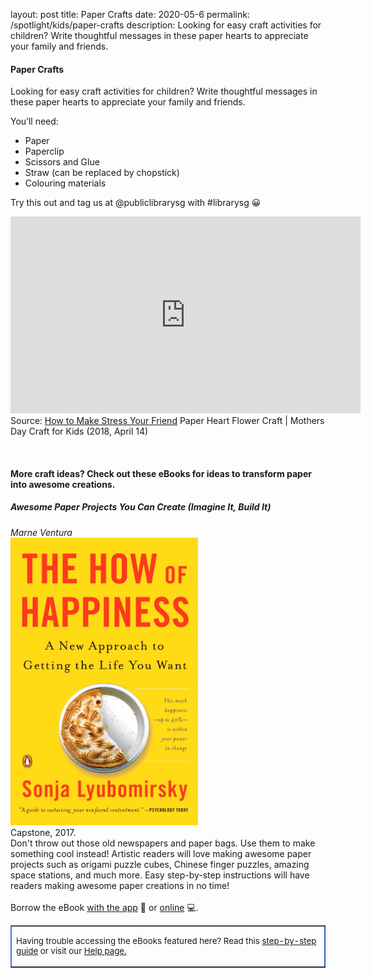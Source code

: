 layout: post
title:  Paper Crafts
date:   2020-05-6
permalink: /spotlight/kids/paper-crafts
description: Looking for easy craft activities for children? Write thoughtful messages in these paper hearts to appreciate your family and friends. 
 
<h4>Paper Crafts</h4>
<p>Looking for easy craft activities for children? Write thoughtful messages in these paper hearts to appreciate your family and friends.</p>
<p>You&rsquo;ll need:</p>
<ul>
<li>Paper</li>
<li>Paperclip</li>
<li>Scissors and Glue</li>
<li>Straw (can be replaced by chopstick)</li>
<li>Colouring materials</li>
</ul>

<p>Try this out and tag us at @publiclibrarysg with #librarysg 😀</p>

<div class="bp-youtube"><iframe width="560" height="315" src="https://www.youtube.com/embed/D4XSlCCXyvU" frameborder="0" allow="accelerometer; autoplay; encrypted-media; gyroscope; picture-in-picture" allowfullscreen></iframe></div>
Source: <a href="https://www.youtube.com/embed/D4XSlCCXyvU" target="_blank">How to Make Stress Your Friend</a> Paper Heart Flower Craft | Mothers Day Craft for Kids</a> (2018, April 14) 
<p>&nbsp;</p>
<h4>More craft ideas? Check out these eBooks for ideas to transform paper into awesome creations.</h4>
<h5>Awesome Paper Projects You Can Create (Imagine It, Build It)</h5>
<p><em>Marne Ventura</em><br /> <a href="https://nlb.overdrive.com/media/B2220018-13D4-4EAF-A71E-EE36AAB00D3B"><img style="width: 300px; text-align: left;" src="/images/PL-2-thehowofhap.jpg" /></a><br /> Capstone, 2017.<br /> Don't throw out those old newspapers and paper bags. Use them to make something cool instead! Artistic readers will love making awesome paper projects such as origami puzzle cubes, Chinese finger puzzles, amazing space stations, and much more. Easy step-by-step instructions will have readers making awesome paper creations in no time! <br /> <br />Borrow the eBook <a href="https://nlb.overdrive.com/media/B2220018-13D4-4EAF-A71E-EE36AAB00D3B">with the app</a> 📱 or <a href="https://nlb.overdrive.com/media/B2220018-13D4-4EAF-A71E-EE36AAB00D3B">online</a> 💻.</p>
<table style="border-color: #4372d6;" border="1px" cellspacing="0" cellpadding="0">
<tbody>
<tr>
<td>
<p style="font-size: 10pt;">Having trouble accessing the eBooks featured here? Read this <a href="/images/UsingNLB'sresourcepackage_guide_20200204.pdf" target="blank">step-by-step guide</a> or visit our <a href="/get-started-with/libby/">Help page.</a></p>
</td>
</tr>
</tbody>
</table>

